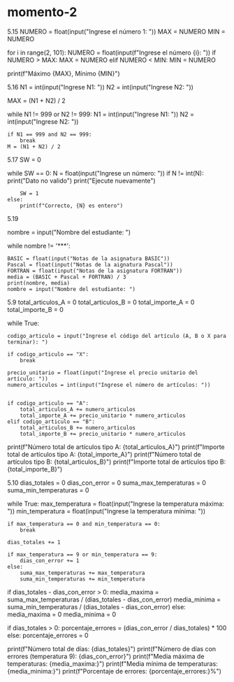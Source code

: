 # momento-2
5.15
NUMERO = float(input("Ingrese el número 1: "))
MAX = NUMERO
MIN = NUMERO

for i in range(2, 101):
    NUMERO = float(input(f"Ingrese el número {i}: "))
    if NUMERO > MAX:
        MAX = NUMERO
    elif NUMERO < MIN:
        MIN = NUMERO

print(f"Máximo {MAX}, Mínimo {MIN}")

5.16
N1 = int(input("Ingrese N1: "))
N2 = int(input("Ingrese N2: "))

MAX = (N1 + N2) / 2

while N1 != 999 or N2 != 999:
    N1 = int(input("Ingrese N1: "))
    N2 = int(input("Ingrese N2: "))

    if N1 == 999 and N2 == 999:
        break
    M = (N1 + N2) / 2

5.17
SW = 0

while SW == 0:
    N = float(input("Ingrese un número: "))
    if N != int(N):
        print("Dato no valido")
        print("Ejecute nuevamente")

        SW = 1
    else:
        print(f"Correcto, {N} es entero")

5.19

nombre = input("Nombre del estudiante: ")

while nombre != '***':
    
    BASIC = float(input("Notas de la asignatura BASIC"))
    Pascal = float(input("Notas de la aignatura Pascal"))
    FORTRAN = float(input("Notas de la asignatura FORTRAN"))
    media = (BASIC + Pascal + FORTRAN) / 3
    print(nombre, media)
    nombre = input("Nombre del estudiante: ")

5.9
total_articulos_A = 0
total_articulos_B = 0
total_importe_A = 0
total_importe_B = 0

while True:

    codigo_articulo = input("Ingrese el código del artículo (A, B o X para terminar): ")
    
    if codigo_articulo == "X":
        break

    precio_unitario = float(input("Ingrese el precio unitario del artículo: "))
    numero_articulos = int(input("Ingrese el número de artículos: "))


    if codigo_articulo == "A":
        total_articulos_A += numero_articulos
        total_importe_A += precio_unitario * numero_articulos
    elif codigo_articulo == "B":
        total_articulos_B += numero_articulos
        total_importe_B += precio_unitario * numero_articulos
print(f"Número total de artículos tipo A: {total_articulos_A}")
print(f"Importe total de artículos tipo A: {total_importe_A}")
print(f"Número total de artículos tipo B: {total_articulos_B}")
print(f"Importe total de artículos tipo B: {total_importe_B}")

5.10
dias_totales = 0
dias_con_error = 0
suma_max_temperaturas = 0
suma_min_temperaturas = 0

while True:
    max_temperatura = float(input("Ingrese la temperatura máxima: "))
    min_temperatura = float(input("Ingrese la temperatura mínima: "))

    if max_temperatura == 0 and min_temperatura == 0:
        break 

    dias_totales += 1

    if max_temperatura == 9 or min_temperatura == 9:
        dias_con_error += 1 
    else:
        suma_max_temperaturas += max_temperatura 
        suma_min_temperaturas += min_temperatura  

if dias_totales - dias_con_error > 0:
    media_maxima = suma_max_temperaturas / (dias_totales - dias_con_error)
    media_minima = suma_min_temperaturas / (dias_totales - dias_con_error)
else:
    media_maxima = 0
    media_minima = 0


if dias_totales > 0:
    porcentaje_errores = (dias_con_error / dias_totales) * 100
else:
    porcentaje_errores = 0

print(f"Número total de días: {dias_totales}")
print(f"Número de días con errores (temperatura 9): {dias_con_error}")
print(f"Media máxima de temperaturas: {media_maxima:}")
print(f"Media mínima de temperaturas: {media_minima:}")
print(f"Porcentaje de errores: {porcentaje_errores:}%")

